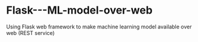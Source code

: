 # Flask---ML-model-over-web
Using Flask web framework to make machine learning model available over web (REST service)
